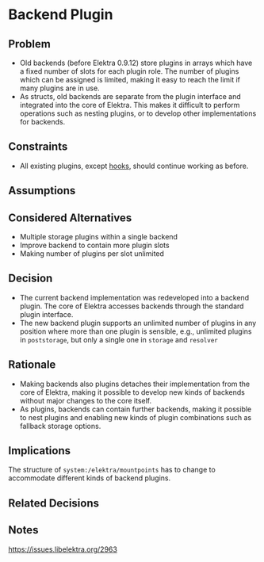 # Backend Plugin

## Problem

- Old backends (before Elektra 0.9.12) store plugins in arrays which have a fixed number of slots for each plugin role.
  The number of plugins which can be assigned is limited, making it easy to reach the limit if many plugins are in use.
- As structs, old backends are separate from the plugin interface and integrated into the core of Elektra.
  This makes it difficult to perform operations such as nesting plugins, or to develop other implementations for backends.

## Constraints

- All existing plugins, except [hooks](hooks.md), should continue working as before.

## Assumptions

## Considered Alternatives

- Multiple storage plugins within a single backend
- Improve backend to contain more plugin slots
- Making number of plugins per slot unlimited

## Decision

- The current backend implementation was redeveloped into a backend plugin.
   The core of Elektra accesses backends through the standard plugin interface.
- The new backend plugin supports an unlimited number of plugins in any position where more than one plugin is sensible, e.g., unlimited plugins in `poststorage`, but only a single one in `storage` and `resolver`

## Rationale

- Making backends also plugins detaches their implementation from the core of Elektra, making it possible to develop new kinds of backends without major changes to the core itself.
- As plugins, backends can contain further backends, making it possible to nest plugins and enabling new kinds of plugin combinations such as fallback storage options.

## Implications

The structure of `system:/elektra/mountpoints` has to change to accommodate different kinds of backend plugins.

## Related Decisions

## Notes

https://issues.libelektra.org/2963
